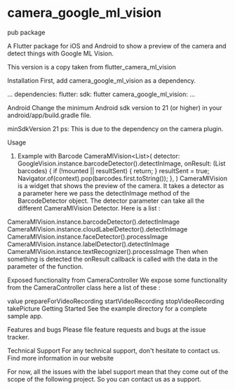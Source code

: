 # camera_google_ml_vision

pub package

A Flutter package for iOS and Android to show a preview of the camera and detect things with Google ML Vision.

This version is a copy taken from
flutter_camera_ml_vision

Installation
First, add camera_google_ml_vision as a dependency.

...
dependencies:
  flutter:
    sdk: flutter
  camera_google_ml_vision: 
...

Android
Change the minimum Android sdk version to 21 (or higher) in your android/app/build.gradle file.

minSdkVersion 21
ps: This is due to the dependency on the camera plugin.


 
Usage
1. Example with Barcode
CameraMlVision<List<Barcode>>(
  detector: GoogleVision.instance.barcodeDetector().detectInImage,
  onResult: (List<Barcode> barcodes) {
    if (!mounted || resultSent) {
      return;
    }
    resultSent = true;
    Navigator.of(context).pop<Barcode>(barcodes.first.toString());
  },
)
CameraMlVision is a widget that shows the preview of the camera. It takes a detector as a parameter here we pass the detectInImage method of the BarcodeDetector object. The detector parameter can take all the different CameraMlVision Detector. Here is a list :

CameraMlVision.instance.barcodeDetector().detectInImage
CameraMlVision.instance.cloudLabelDetector().detectInImage
CameraMlVision.instance.faceDetector().processImage
CameraMlVision.instance.labelDetector().detectInImage
CameraMlVision.instance.textRecognizer().processImage
Then when something is detected the onResult callback is called with the data in the parameter of the function.

Exposed functionality from CameraController
We expose some functionality from the CameraController class here a list of these :

value
prepareForVideoRecording
startVideoRecording
stopVideoRecording
takePicture
Getting Started
See the example directory for a complete sample app.

Features and bugs
Please file feature requests and bugs at the issue tracker.

Technical Support
For any technical support, don't hesitate to contact us. Find more information in our website

For now, all the issues with the label support mean that they come out of the scope of the following project. So you can contact us as a support.
